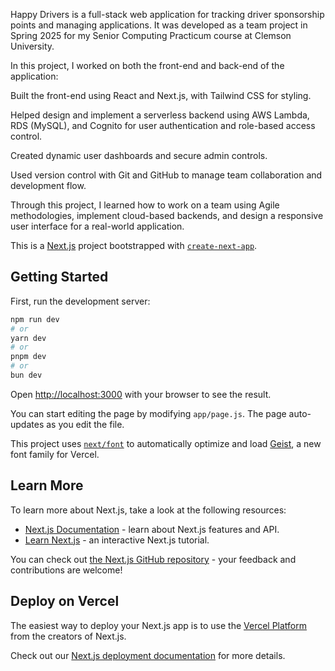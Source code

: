 Happy Drivers is a full-stack web application for tracking driver sponsorship points and managing applications.
It was developed as a team project in Spring 2025 for my Senior Computing Practicum course at Clemson University.

In this project, I worked on both the front-end and back-end of the application:

Built the front-end using React and Next.js, with Tailwind CSS for styling.

Helped design and implement a serverless backend using AWS Lambda, RDS (MySQL), and Cognito for user authentication and role-based access control.

Created dynamic user dashboards and secure admin controls.

Used version control with Git and GitHub to manage team collaboration and development flow.

Through this project, I learned how to work on a team using Agile methodologies, implement cloud-based backends, and design a responsive user interface for a real-world application.


This is a [Next.js](https://nextjs.org) project bootstrapped with [`create-next-app`](https://github.com/vercel/next.js/tree/canary/packages/create-next-app).

## Getting Started

First, run the development server:

```bash
npm run dev
# or
yarn dev
# or
pnpm dev
# or
bun dev
```

Open [http://localhost:3000](http://localhost:3000) with your browser to see the result.

You can start editing the page by modifying `app/page.js`. The page auto-updates as you edit the file.

This project uses [`next/font`](https://nextjs.org/docs/app/building-your-application/optimizing/fonts) to automatically optimize and load [Geist](https://vercel.com/font), a new font family for Vercel.

## Learn More

To learn more about Next.js, take a look at the following resources:

- [Next.js Documentation](https://nextjs.org/docs) - learn about Next.js features and API.
- [Learn Next.js](https://nextjs.org/learn) - an interactive Next.js tutorial.

You can check out [the Next.js GitHub repository](https://github.com/vercel/next.js) - your feedback and contributions are welcome!

## Deploy on Vercel

The easiest way to deploy your Next.js app is to use the [Vercel Platform](https://vercel.com/new?utm_medium=default-template&filter=next.js&utm_source=create-next-app&utm_campaign=create-next-app-readme) from the creators of Next.js.

Check out our [Next.js deployment documentation](https://nextjs.org/docs/app/building-your-application/deploying) for more details.
